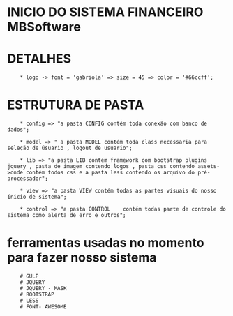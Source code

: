 

# INICIO  DO SISTEMA FINANCEIRO MBSoftware																							

# DETALHES 

		* logo -> font = 'gabriola' => size = 45 => color = '#66ccff';

# ESTRUTURA DE PASTA

		* config => "a pasta CONFIG contém toda conexão com banco de dados";

		* model => " a pasta MODEL contém toda class necessaria para seleção de úsuario , logout de usuario";

		* lib => "a pasta LIB contém framework com bootstrap plugins jquery , pasta de imagem contendo logos , pasta css contendo assets->onde contém todos css e a pasta less contendo os arquivo do pré-processador";

		* view => "a pasta VIEW contém todas as partes visuais do nosso ínicio de sistema";

		* control => "a pasta CONTROL	 contém todas parte de controle do sistema como alerta de erro e outros";



# ferramentas usadas no momento para fazer nosso sistema 

		# GULP
		# JQUERY
		# JQUERY - MASK
		# BOOTSTRAP
		# LESS
		# FONT- AWESOME
